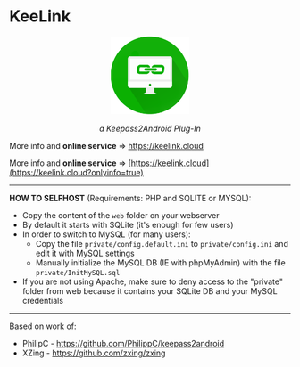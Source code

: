 # KeeLink
<p align="center">
  <img height="140" src="https://github.com/andreacioni/KeeLink/raw/master/misc/images/1464190636_flat_icons-graficheria.it-01.png">
</p>

<p align="center"><i>a Keepass2Android Plug-In</i></p>


<p>More info and <b>online service</b> => <a href="https://keelink.cloud?onlyinfo=true">https://keelink.cloud</a></p>

More info and **online service** => [https://keelink.cloud](https://keelink.cloud?onlyinfo=true)

---

**HOW TO SELFHOST** (Requirements: PHP and SQLITE or MYSQL):
* Copy the content of the `web` folder on your webserver</li>
* By default it starts with SQLite (it's enough for few users)</li>
* In order to switch to MySQL (for many users):
    * Copy the file `private/config.default.ini` to `private/config.ini` and edit it with MySQL settings
    * Manually initialize the MySQL DB (IE with phpMyAdmin) with the file `private/InitMySQL.sql`
* If you are not using Apache, make sure to deny access to the "private" folder from web because it contains your SQLite DB and your MySQL credentials

---

Based on work of:
* PhilipC - https://github.com/PhilippC/keepass2android
* XZing - https://github.com/zxing/zxing
